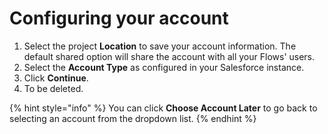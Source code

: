 # Configuring your account

1. Select the project **Location** to save your account information. The default shared option will share the account with all your Flows' users. 
2. Select the **Account Type** as configured in your Salesforce instance. 
3. Click **Continue**.
4. To be deleted.

{% hint style="info" %}
You can click **Choose Account Later** to go back to selecting an account from the dropdown list.
{% endhint %}

